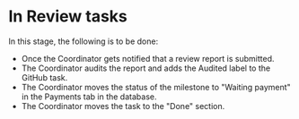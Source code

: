 # In Review tasks

In this stage, the following is to be done:

- Once the Coordinator gets notified that a review report is submitted.
- The Coordinator audits the report and adds the Audited label to the GitHub task.
- The Coordinator moves the status of the milestone to "Waiting payment" in the Payments tab in the database.
- The Coordinator moves the task to the "Done" section.

